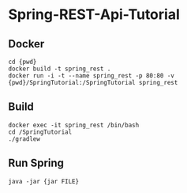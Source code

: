 # Spring-REST-Api-Tutorial

## Docker

```
cd {pwd}
docker build -t spring_rest .
docker run -i -t --name spring_rest -p 80:80 -v {pwd}/SpringTutorial:/SpringTutorial spring_rest
```

## Build

```
docker exec -it spring_rest /bin/bash
cd /SpringTutorial
./gradlew
```

## Run Spring

```
java -jar {jar FILE}
```